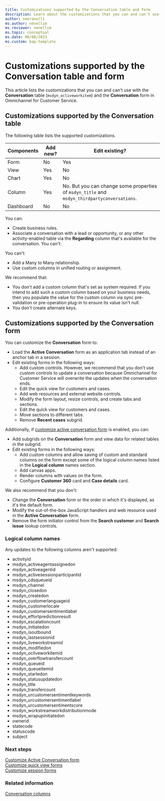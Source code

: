 ```yaml
---
title: Customizations supported by the Conversation table and form
description: Learn about the customizations that you can and can't use with the Conversation table and form in Omnichannel for Customer Service.
author: neeranelli
ms.author: nenellim
ms.reviewer: nenellim
ms.topic: conceptual 
ms.date: 08/08/2023
ms.custom: bap-template
---
```

# Customizations supported by the Conversation table and form

This article lists the customizations that you can and can't use with the **Conversation** table (`msdyn_ocliveworkitem`) and the **Conversation** form in Omnichannel for Customer Service.

## Customizations supported by the Conversation table

The following table lists the supported customizations.

| Components  | Add new?   | Edit existing?    |
|------------ | ---------  | ----------------  |
| Form        |  No        |  Yes            |
| View        |  Yes       |  No              |
| Chart       |  Yes       |  No               |
| Column      |  Yes       |  No. But you can change some properties of `msdyn_title` and `msdyn_thirdpartyconversations`. |
| Dashboard   |  No        |  No               |

You can:

- Create business rules.
- Associate a conversation with a lead or opportunity, or any other activity-enabled table via the **Regarding** column that's available for the conversation.
You can't:

You can't:

- Add a Many to Many relationship.
- Use custom columns in unified routing or assignment.

We recommend that:

- You don't add a custom column that's set as system required. If you intend to add such a custom column based on your business needs, then you populate the value for the custom column via sync pre-validation or pre-operation plug-in to ensure its value isn't null.
- You don't create alternate keys.

## Customizations supported by the Conversation form

You can customize the **Conversation** form to:

- Load the **Active Conversation** form as an application tab instead of an anchor tab in a session.
- Edit existing forms in the following ways:
  - Add custom controls. However, we recommend that you don't use custom controls to update a conversation because Omnichannel for Customer Service will overwrite the updates when the conversation ends.
  - Edit the quick view for customers and cases.
  - Add web resources and external website controls.
  - Modify the form layout, resize controls, and create tabs and sections.
  - Edit the quick view for customers and cases.
  - Move sections to different tabs.
  - Remove **Recent cases** subgrid.

Additionally, if [customize active conversation form](add-customer-summary-settings.md) is enabled, you can:

- Add subgrids on the **Conversation** form and view data for related tables in the subgrid.
- Edit existing forms in the following ways:
  - Add custom columns and allow saving of custom and standard columns on the form except some of the logical column names listed in the **Logical column** names section.
  - Add canvas apps.
  - Render columns with values on the form.
  - Configure **Customer 360** card and **Case details** card.

We also recommend that you don't:

- Change the **Conversation** form or the order in which it's displayed, as it's the default form.
- Modify the out-of-the-box JavaScript handlers and web resource used in the **Active Conversation** form.
- Remove the form initiator control from the **Search customer** and **Search issue** lookup controls.

### Logical column names

Any updates to the following columns aren't supported:
- activityid
- msdyn_activeagentassignedon
- msdyn_activeagentid
- msdyn_activesessionparticipantid
- msdyn_cdsqueueid
- msdyn_channel
- msdyn_closedon
- msdyn_createdon
- msdyn_customerlanguageid
- msdyn_customerlocale
- msdyn_customersentimentlabel
- msdyn_effortpredictionresult
- msdyn_escalationcount
- msdyn_initiatedon
- msdyn_isoutbound
- msdyn_lastsessionid
- msdyn_liveworkstreamid
- msdyn_modifiedon
- msdyn_ocliveworkitemid
- msdyn_overflowtransfercount
- msdyn_queueid
- msdyn_queueitemid
- msdyn_startedon
- msdyn_statusupdatedon
- msdyn_title
- msdyn_transfercount
- msdyn_urcustomersentimentkeywords
- msdyn_urcustomersentimentlabel
- msdyn_urcustomersentimentscore
- msdyn_workstreamworkdistributionmode
- msdyn_wrapupinitiatedon
- ownerid
- statecode
- statuscode
- subject

### Next steps

[Customize Active Conversation form](customize-customer-summary.md)  
[Customize quick view forms](customize-quick-view-form.md)  
[Customize session forms](customize-session-form.md)  

### Related information

[Conversation columns](../develop/reference/entities/msdyn_ocliveworkitem.md)  
